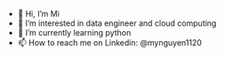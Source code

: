 - 👋 Hi, I’m Mi
- 👀 I’m interested in data engineer and cloud computing
- 🌱 I’m currently learning python
- 📫 How to reach me on Linkedin: @mynguyen1120

<!---
Emiruvy/Emiruvy is a ✨ special ✨ repository because its `README.md` (this file) appears on your GitHub profile.
You can click the Preview link to take a look at your changes.
--->
